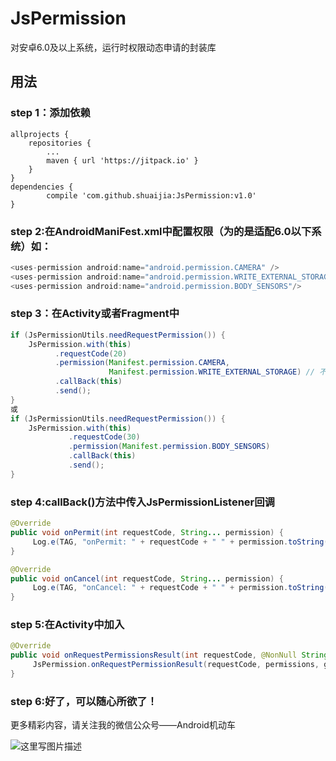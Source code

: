 # JsPermission

对安卓6.0及以上系统，运行时权限动态申请的封装库

## 用法

### step 1：添加依赖

	allprojects {
		repositories {
			...
			maven { url 'https://jitpack.io' }
		}
	}
	dependencies {
	        compile 'com.github.shuaijia:JsPermission:v1.0'
	}
	
### step 2:在AndroidManiFest.xml中配置权限（为的是适配6.0以下系统）如：

```java
<uses-permission android:name="android.permission.CAMERA" />
<uses-permission android:name="android.permission.WRITE_EXTERNAL_STORAGE"/>
<uses-permission android:name="android.permission.BODY_SENSORS"/>
```

### step 3：在Activity或者Fragment中

```java
if (JsPermissionUtils.needRequestPermission()) {
	JsPermission.with(this)
          .requestCode(20)
          .permission(Manifest.permission.CAMERA,
                      Manifest.permission.WRITE_EXTERNAL_STORAGE) // 不定长参数
          .callBack(this)
          .send();
}
或
if (JsPermissionUtils.needRequestPermission()) {
	JsPermission.with(this)
             .requestCode(30)
             .permission(Manifest.permission.BODY_SENSORS)
             .callBack(this)
             .send();
}
```

### step 4:callBack()方法中传入JsPermissionListener回调

```java
@Override
public void onPermit(int requestCode, String... permission) {
     Log.e(TAG, "onPermit: " + requestCode + " " + permission.toString());
}

@Override
public void onCancel(int requestCode, String... permission) {
     Log.e(TAG, "onCancel: " + requestCode + " " + permission.toString());
}
```

### step 5:在Activity中加入
```java
@Override
public void onRequestPermissionsResult(int requestCode, @NonNull String[] permissions, @NonNull int[] grantResults) {
     JsPermission.onRequestPermissionResult(requestCode, permissions, grantResults);
}
```
### step 6:好了，可以随心所欲了！
更多精彩内容，请关注我的微信公众号——Android机动车

![这里写图片描述](http://img.blog.csdn.net/20180110155733884?watermark/2/text/aHR0cDovL2Jsb2cuY3Nkbi5uZXQvamlhc2h1YWk5NA==/font/5a6L5L2T/fontsize/400/fill/I0JBQkFCMA==/dissolve/70/gravity/SouthEast)	
